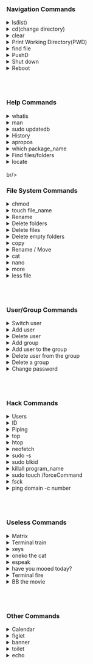 ### Navigation Commands

<details>
<summary>ls(list)</summary>
Use to list out the directory.
<pre>
eg: ls 
    ls -l (long)
    ls -a (all file)
</pre>
</details>

<details>
<summary>cd(change directory)</summary>
Use to change the directory
<pre>
eg: cd education
</pre>
</details>

<details>
<summary>clear</summary>
Use to clear the screen.
<pre>
eg: clear
</pre>
</details>

<details>
<summary>Print Working Directory(PWD)</summary>
Use to display the path of current directory.
<pre>
eg: pwd
</pre>
</details>

<details>
<summary>find file</summary>
To print out the extension of the file.
<pre>
eg: file filename
</pre>
</details>

<details>
<summary>PushD</summary>
Used to push a new layer of directory over the current directory.
Useful with the popd command.
<pre>
eg: pushd /folder1/folder2/folder3
    popd 
</pre>
</details>

<details>
<summary>Shut down</summary>
Use to Shut down
<pre>
eg: sudo shutdown -r 15
    //reboot the system in 15 minutes
    sudo shutdown -c
    //cancel the count down
    sudo shutdown -h now
    //shut down the system
    
</pre>
</details>

<details>
<summary>Reboot</summary>
Use to Reboot
<pre>
eg: sudo reboot
</pre>
</details>

<br/><br/>

### Help Commands

<details>
<summary>whatis</summary>
used to print a small description about the command.
<pre>
eg: whatis ls
</pre>
</details>

<details>
<summary>man</summary>
Use to pull out the manual for the given command
<pre>
eg: man htop
    man nano
    man neofetch
    man man
</pre>
</details>

<details>
<summary>sudo updatedb</summary>
used to update the data-base of locate command.
<pre>
eg: sudo updatedb
</pre>
</details>

<details>
<summary>History</summary>
Use to display the command history
<pre>
eg: history
</pre>
</details>

<details>
<summary>apropos</summary>
used to list and display all the commands related to the given tag.
<pre>
eg: apropos date
    apropos file
</pre>
</details>

<details>
<summary>which package_name</summary>
which display the path to the package.
<pre>
eg: sudo which google-chrome
    which cat
</pre>
</details>

<details>
<summary>Find files/folders</summary>
Use to find and display the file or folder.
<pre>
eg: find filename
    find . -iname A.txt
</pre>
</details>

<details>
<summary>locate</summary>
Used to locate the exe file of the given command/file/program etc...
<pre>
eg: locate fileName
</pre>
</details>
<br/>br/>

### File System Commands

<details>
<summary>chmod</summary>
Use to change the permissions to file
chmod [-R][who][+,-,=][permission]filename
<pre>
-R: recursive, allow to effect everything under that folder
who: u -> user, g ->group, o ->others a ->all
+ -> add permission
- -> remove permission
== -> assign permission
permission : w -> write, r -> read, x -> execute
eg: chmod a+w file.txt (all users can write to the file.txt)
    chmod -R g+x folder (all groups can execute all the files in the folder)
    chmod g+w, o-rw, a+x file.txt (dealing with multiple permissions)
</pre>
</details>

<details>   
<summary>touch file_name</summary>
Use to create file.
<pre>
eg: touch file.txt
    touch file1 file2 fileN
</pre>
</details>

<details>
<summary>Rename</summary>
Use to rename files.
<pre>
eg: mv file1name file2name
</pre>
</details>

<details>
<summary>Delete folders</summary>
Use to rename folders.
<pre>
eg: rmdir foldername
    // only work if the folder has nothing on it.
    rm -r foldername 
    // if the folder has something.
</pre>
</details>

<details>
<summary>Delete files</summary>
Use to delete files.
<pre>
eg: rm filename
    rm * (remove all files)
    rm *.png (remove all png files)
    rm firstName* (remove all files starts with the firstName)
    rm -r folder (remove folder)
</pre>
</details>

<details>
<summary>Delete empty folders</summary>
used to delete folders which don't have  any content in it.
<pre>
eg: rmdir folderName
</pre>
</details>

<details>
<summary>copy</summary>
used to copy a file.
<pre>
eg: cp file1Path file2Path
    cp fileName  newFileName
</pre>
</details>

<details>
<summary>Rename / Move</summary>
used to rename and move file and folders.
<pre>
eg: mv oldFile newFile (the oldFile will get rewrites by the newFile)
</pre>
</details>

<details>
<summary>cat</summary>
Cat read, write, and display the content into the terminal
(text files)
<pre>
eg: // read file
    cat /etc/fstab
    cat file_path
    // write file
    cat >> filename (append content)
    cat > filename (rewrite the file)
    type the content
    // concatenate files
    cat fileone filetwo
    cat fileone.txt >> filetwo.txt (append content)
    cat fileone.txt > filetwo.txt (rewrite the file)
</pre>
</details>

<details>
<summary>nano</summary>
nano is a text editor in linux.
(text files)
<pre>
eg: // read/write file
    nano /etc/fstab
    nano file_path
    nano fileName
</pre>
</details>

<details>
<summary>more</summary>
more is an predecessor of less.
<pre>
eg: more fileName
</pre>
</details>

<details>
<summary>less file</summary>
Use to display text content to the screen,
like cat but it is more easy to hover over long texts,
'Q' to exit.
<pre>
eg: less file.txt
</pre>
</details>

<br/><br/>

### User/Group Commands

<details>
<summary>Switch user</summary>
Use to switch between users
<pre>
eg: su user2
    cd ~
    exit
    su user1
    cd ~
    exit
</pre>
</details>

<details>
<summary>Add user</summary>
Use to add new user.
<pre>
eg: adduser name
</pre>
</details>

<details>
<summary>Delete user</summary>
Use to delete a user.
<pre>
eg: deluser name
</pre>
</details>

<details>
<summary>Add group</summary>
Use to add new group
<pre>
eg: addgroup groupname
</pre>
</details>

<details>
<summary>Add user to the group</summary>
Use to add user to a specific group.
<pre>
eg: usermod -a -G groupname username
</pre>
</details>

<details>
<summary>Delete user from the group</summary>
Use to remove user form certain group.
<pre>
eg: gpasswd -d username groupname
</pre>
</details>

<details>
<summary>Delete a group</summary>
Use to delete a group
<pre>
eg: delgroup groupname
</pre>
</details>

<details>
<summary>Change password</summary>
Use to change the password
<pre>
eg: passwd username
    passwd
</pre>
</details>

<br/><br/>

### Hack Commands

<details>
<summary>Users</summary>
Use to display the users logged into the system.
<pre>
eg: users
</pre>
</details>

<details>
<summary>ID</summary>
Use to display the id numbers of the user.
<pre>
eg: id
</pre>
</details>

<details>
<summary>Piping</summary>
Use one command on another command.
<pre>
eg: history | less
    ls -la /> file.txt
</pre>
</details>

<details>
<summary>top</summary>
Use to display the background tasks
<pre>
eg: top
</pre>
</details>

<details>
<summary>htop</summary>
Use to display the background tasks running on the system
<pre>
eg: htop
</pre>
</details>

<details>
<summary>neofetch</summary>
Use to display basic info about the system
<pre>
eg: neofetch
</pre>
</details>

<details>
<summary>sudo -s</summary>
extend the sudo, and lock the terminal to the root.
type exit to exit begin a root user. 
<pre>
eg: sudo -s
    apt-get update
    apt-get upgrade
</pre>
</details>

<details>
<summary>sudo blkid</summary>
Use to list all the drives on the system
with the UUID and TYPE
<pre>
eg: sudo blkid
</pre>
</details>

<details>
<summary>killall program_name</summary>
To kill the program
<pre>
eg: killall chrome
</pre>
</details>

<details>
<summary>sudo touch /forceCommand</summary>
Use to create a flag file (file which execute on boot).
useful for run scripts on startup.
<pre>
eg: sudo touch /forcefsck
</pre>
</details>

<details>
<summary>fsck</summary>
Use to check the files, similar to chkdsk in windows.
file system check
<pre>
eg: sudo fsck
</pre>
</details>

<details>
<summary>ping domain -c number</summary>
ping is used to check internet connection
<pre>
eg: ping www.google.com 
    ping www.google.com -c 3
</pre>
</details>

<br/><br/>

### Useless Commands

<details>
<summary>Matrix</summary>
Use to display the matrix effects
<pre>
eg: cmatrix
    cmatrix -a
    cmatrix -b
    cmatrix -B
    cmatrix -r
    etc..
</pre>
</details>

<details>
<summary>Terminal train</summary>
Use to display a moving train
<pre>
eg: sl
    sl -a
    sl -s
    etc...
</pre>
</details>

<details>
<summary>xeys</summary>
Use to display two eyes on the monitor
<pre>
eg: xeyes
</pre>
</details>

<details>
<summary>oneko the cat</summary>
Use to display a cat chasing the cursor.
<pre>
eg: oneko
</pre>
</details>

<details>
<summary>espeak</summary>
Use to speak the following text
<pre>
eg: espeak hello
</pre>
</details>

<details>
<summary>have you mooed today?</summary>
Use to display a cow
<pre>
eg: apt-get moo
                 (__)
                 (oo)
           /------\/
          / |    ||
         *  /\---/\
            ~~   ~~
            
..."Have you mooed today?"...
</pre>
</details>

<details>
<summary>Terminal fire</summary>
Use to display a fire
<pre>
eg: aafire
</pre>
</details>

<details>
<summary>BB the movie</summary>
Use to display the text give in screen
<pre>
eg: bb
</pre>
</details>

<br/><br/>

### Other Commands

<details>
<summary>Calendar </summary>
Used to display a simple calendar.
<pre>
eg: cal
</pre>
</details>


<details>
<summary>figlet</summary>
Use to display the text give in screen
<pre>
eg: figlet this is cool
</pre>
</details>

<details>
<summary>banner</summary>
Use to display the text give in screen
<pre>
eg: banner this is cool
</pre>
</details>

<details>
<summary>toilet</summary>
Use to display the text give in screen
<pre>
eg: toilet this is cool
    toilet -f mono12
    toilet -F metal
    toilet -f mono12
    A
        ▄▄
       ████
       ████
      ██  ██
      ██████
     ▄██  ██▄
     ▀▀    ▀▀

    etc...
</pre>
</details>

<details>
<summary>echo</summary>
Use to display the text give in screen
<pre>
eg: echo hello world!!!
</pre>
</details>

<br/><br/>
